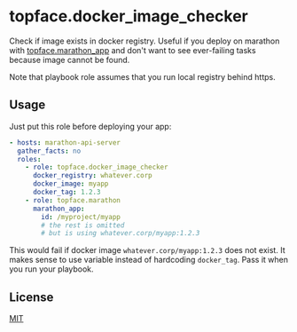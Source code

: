 # topface.docker_image_checker

Check if image exists in docker registry. Useful if you deploy on marathon with
[topface.marathon_app](https://github.com/Topface/ansible-marathon_app) and
don't want to see ever-failing tasks because image cannot be found.

Note that playbook role assumes that you run local registry behind https.

## Usage

Just put this role before deploying your app:

```yaml
- hosts: marathon-api-server
  gather_facts: no
  roles:
    - role: topface.docker_image_checker
      docker_registry: whatever.corp
      docker_image: myapp
      docker_tag: 1.2.3
    - role: topface.marathon
      marathon_app:
        id: /myproject/myapp
        # the rest is omitted
        # but is using whatever.corp/myapp:1.2.3
```

This would fail if docker image `whatever.corp/myapp:1.2.3` does not exist.
It makes sense to use variable instead of hardcoding `docker_tag`.
Pass it when you run your playbook.

## License

[MIT](LICENSE)
